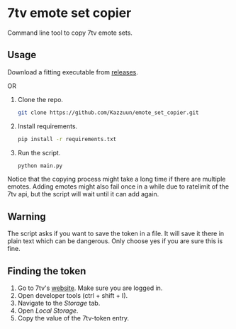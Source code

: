 # 7tv emote set copier

Command line tool to copy 7tv emote sets.


## Usage

Download a fitting executable from [releases](https://github.com/Kazzuun/emote-set-copier/releases/latest).

OR

1. Clone the repo.
   ```sh
   git clone https://github.com/Kazzuun/emote_set_copier.git
   ```
2. Install requirements.
   ```sh
   pip install -r requirements.txt
   ```
3. Run the script.
   ```sh
   python main.py
   ```

Notice that the copying process might take a long time if there are multiple emotes. Adding emotes might also fail once in a while due to ratelimit of the 7tv api, but the script will wait until it can add again.


## Warning

The script asks if you want to save the token in a file. It will save it there in plain text which can be dangerous. Only choose yes if you are sure this is fine.


## Finding the token

1. Go to 7tv's [website](https://7tv.app/). Make sure you are logged in.
2. Open developer tools (ctrl + shift + I).
3. Navigate to the _Storage_ tab.
4. Open _Local Storage_.
5. Copy the value of the 7tv-token entry.
